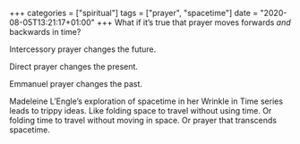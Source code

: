+++
categories = ["spiritual"]
tags = ["prayer", "spacetime"]
date = "2020-08-05T13:21:17+01:00"
+++
What if it’s true that prayer moves forwards _and_ backwards in time?

Intercessory prayer changes the future.

Direct prayer changes the present.

Emmanuel prayer changes the past.

Madeleine L’Engle’s exploration of spacetime in her Wrinkle in Time series leads to trippy ideas. Like folding space to travel without using time. Or folding time to travel without moving in space. Or prayer that transcends spacetime.
